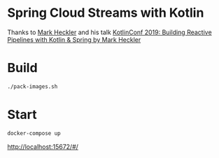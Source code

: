 # Spring Cloud Streams with Kotlin

Thanks to [Mark Heckler](https://github.com/mkheck) and his talk [KotlinConf 2019: Building Reactive Pipelines with Kotlin & Spring by Mark Heckler](https://youtu.be/6NkGW0wJwXs) 



# Build
```bash
./pack-images.sh
```

# Start
```bash
docker-compose up
```

[http://localhost:15672/#/](RabbitMQ) 
